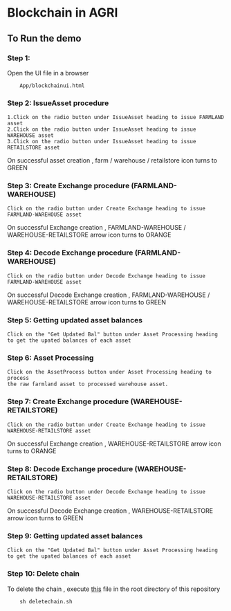 # Blockchain in AGRI

## To Run the demo

### Step 1:
Open the UI file in a browser

        App/blockchainui.html

### Step 2: IssueAsset procedure

    1.Click on the radio button under IssueAsset heading to issue FARMLAND asset
    2.Click on the radio button under IssueAsset heading to issue WAREHOUSE asset
    3.Click on the radio button under IssueAsset heading to issue RETAILSTORE asset

On successful asset creation , farm / warehouse / retailstore icon turns to GREEN 

### Step 3: Create Exchange procedure (FARMLAND-WAREHOUSE)

    Click on the radio button under Create Exchange heading to issue FARMLAND-WAREHOUSE asset
    
On successful Exchange creation , FARMLAND-WAREHOUSE / WAREHOUSE-RETAILSTORE arrow icon turns to ORANGE 

### Step 4: Decode Exchange procedure (FARMLAND-WAREHOUSE)

    Click on the radio button under Decode Exchange heading to issue FARMLAND-WAREHOUSE asset
    
On successful Decode Exchange creation , FARMLAND-WAREHOUSE / WAREHOUSE-RETAILSTORE arrow icon turns to GREEN 

### Step 5: Getting updated asset balances
    
    Click on the "Get Updated Bal" button under Asset Processing heading to get the upated balances of each asset
    
### Step 6: Asset Processing

    Click on the AssetProcess button under Asset Processing heading to process 
    the raw farmland asset to processed warehouse asset.

### Step 7: Create Exchange procedure (WAREHOUSE-RETAILSTORE)

    Click on the radio button under Create Exchange heading to issue WAREHOUSE-RETAILSTORE asset
    
On successful Exchange creation , WAREHOUSE-RETAILSTORE arrow icon turns to ORANGE 

### Step 8: Decode Exchange procedure (WAREHOUSE-RETAILSTORE)

    Click on the radio button under Decode Exchange heading to issue WAREHOUSE-RETAILSTORE asset
    
On successful Decode Exchange creation , WAREHOUSE-RETAILSTORE arrow icon turns to GREEN

### Step 9: Getting updated asset balances
    
    Click on the "Get Updated Bal" button under Asset Processing heading to get the upated balances of each asset
    
### Step 10: Delete chain
To delete the chain , execute [this](https://github.com/AravindNico/blockchain_agri_usecase/blob/master/deletechain.sh) file in the root directory of this repository

        sh deletechain.sh
    
